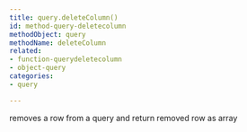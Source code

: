 ```yaml
---
title: query.deleteColumn()
id: method-query-deletecolumn
methodObject: query
methodName: deleteColumn
related:
- function-querydeletecolumn
- object-query
categories:
- query

---
```


removes a row from a query and return removed row as array
